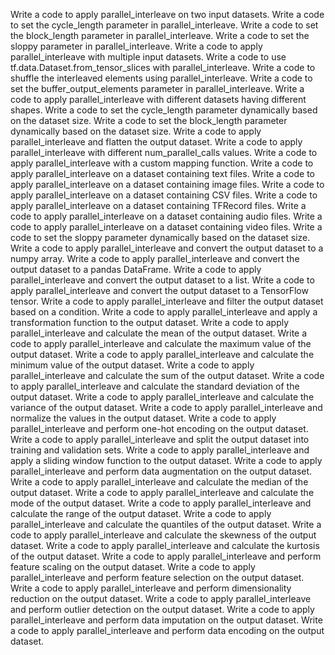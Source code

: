 Write a code to apply parallel_interleave on two input datasets.
Write a code to set the cycle_length parameter in parallel_interleave.
Write a code to set the block_length parameter in parallel_interleave.
Write a code to set the sloppy parameter in parallel_interleave.
Write a code to apply parallel_interleave with multiple input datasets.
Write a code to use tf.data.Dataset.from_tensor_slices with parallel_interleave.
Write a code to shuffle the interleaved elements using parallel_interleave.
Write a code to set the buffer_output_elements parameter in parallel_interleave.
Write a code to apply parallel_interleave with different datasets having different shapes.
Write a code to set the cycle_length parameter dynamically based on the dataset size.
Write a code to set the block_length parameter dynamically based on the dataset size.
Write a code to apply parallel_interleave and flatten the output dataset.
Write a code to apply parallel_interleave with different num_parallel_calls values.
Write a code to apply parallel_interleave with a custom mapping function.
Write a code to apply parallel_interleave on a dataset containing text files.
Write a code to apply parallel_interleave on a dataset containing image files.
Write a code to apply parallel_interleave on a dataset containing CSV files.
Write a code to apply parallel_interleave on a dataset containing TFRecord files.
Write a code to apply parallel_interleave on a dataset containing audio files.
Write a code to apply parallel_interleave on a dataset containing video files.
Write a code to set the sloppy parameter dynamically based on the dataset size.
Write a code to apply parallel_interleave and convert the output dataset to a numpy array.
Write a code to apply parallel_interleave and convert the output dataset to a pandas DataFrame.
Write a code to apply parallel_interleave and convert the output dataset to a list.
Write a code to apply parallel_interleave and convert the output dataset to a TensorFlow tensor.
Write a code to apply parallel_interleave and filter the output dataset based on a condition.
Write a code to apply parallel_interleave and apply a transformation function to the output dataset.
Write a code to apply parallel_interleave and calculate the mean of the output dataset.
Write a code to apply parallel_interleave and calculate the maximum value of the output dataset.
Write a code to apply parallel_interleave and calculate the minimum value of the output dataset.
Write a code to apply parallel_interleave and calculate the sum of the output dataset.
Write a code to apply parallel_interleave and calculate the standard deviation of the output dataset.
Write a code to apply parallel_interleave and calculate the variance of the output dataset.
Write a code to apply parallel_interleave and normalize the values in the output dataset.
Write a code to apply parallel_interleave and perform one-hot encoding on the output dataset.
Write a code to apply parallel_interleave and split the output dataset into training and validation sets.
Write a code to apply parallel_interleave and apply a sliding window function to the output dataset.
Write a code to apply parallel_interleave and perform data augmentation on the output dataset.
Write a code to apply parallel_interleave and calculate the median of the output dataset.
Write a code to apply parallel_interleave and calculate the mode of the output dataset.
Write a code to apply parallel_interleave and calculate the range of the output dataset.
Write a code to apply parallel_interleave and calculate the quantiles of the output dataset.
Write a code to apply parallel_interleave and calculate the skewness of the output dataset.
Write a code to apply parallel_interleave and calculate the kurtosis of the output dataset.
Write a code to apply parallel_interleave and perform feature scaling on the output dataset.
Write a code to apply parallel_interleave and perform feature selection on the output dataset.
Write a code to apply parallel_interleave and perform dimensionality reduction on the output dataset.
Write a code to apply parallel_interleave and perform outlier detection on the output dataset.
Write a code to apply parallel_interleave and perform data imputation on the output dataset.
Write a code to apply parallel_interleave and perform data encoding on the output dataset.